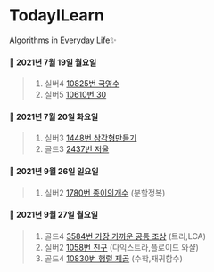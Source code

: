 # TodayILearn
Algorithms in Everyday Life✨

#### 📌 2021년 7월 19일 월요일 ####
> 1. 실버4 [10825번 국영수](https://www.acmicpc.net/problem/10825/)
> 2. 실버5 [10610번 30](https://www.acmicpc.net/problem/10610/)
#### 📌 2021년 7월 20일 화요일 ####
> 1. 실버3 [1448번 삼각형만들기](https://www.acmicpc.net/problem/1448)
> 2. 골드3 [2437번 저울](https://www.acmicpc.net/problem/2437)
#### 📌 2021년 9월 26일 일요일 ####
> 1. 실버2 [1780번 종이의개수](https://www.acmicpc.net/problem/1780) (분할정복)
#### 📌 2021년 9월 27일 월요일 ####
> 1. 골드4 [3584번 가장 가까운 공통 조상](https://www.acmicpc.net/problem/3584) (트리,LCA)
> 2. 실버2 [1058번 친구](https://www.acmicpc.net/problem/1058) (다익스트라,플로이드 와샬)
> 3. 골드4 [10830번 행렬 제곱](https://www.acmicpc.net/problem/10830) (수학,재귀함수)
